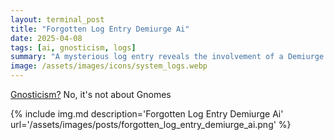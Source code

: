 ```yaml
---
layout: terminal_post
title: "Forgotten Log Entry Demiurge Ai"
date: 2025-04-08
tags: [ai, gnosticism, logs]
summary: "A mysterious log entry reveals the involvement of a Demiurge AI and its connection to Gnostic systems."
image: /assets/images/icons/system_logs.webp
---
```


<p class='center'><a href='https://simple.wikipedia.org/wiki/Gnosticism'>Gnosticism?</a> No, it's not about Gnomes</p>
{% include img.md description='Forgotten Log Entry Demiurge Ai' url='/assets/images/posts/forgotten_log_entry_demiurge_ai.png' %}
